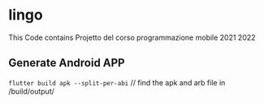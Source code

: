 # lingo
This Code contains Projetto del corso programmazione mobile 2021 2022

## Generate Android APP
```flutter build apk --split-per-abi```
// find the apk and arb file in /build/output/